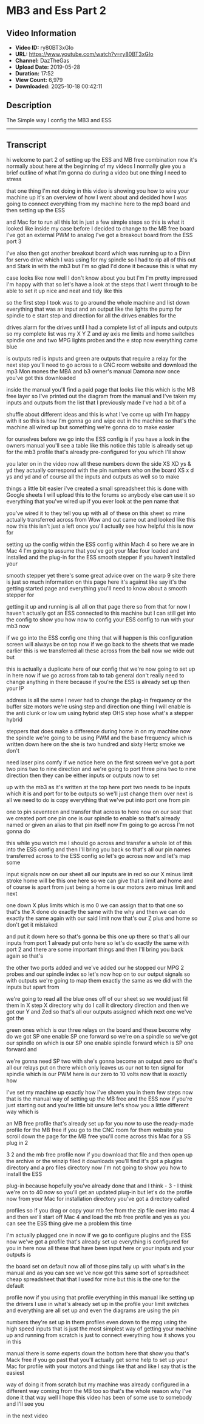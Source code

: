 # MB3 and Ess Part 2

## Video Information

- **Video ID:** ry80BT3xGIo
- **URL:** https://www.youtube.com/watch?v=ry80BT3xGIo
- **Channel:** DazTheGas
- **Upload Date:** 2019-05-28
- **Duration:** 17:52
- **View Count:** 6,979
- **Downloaded:** 2025-10-18 00:42:11

## Description

The Simple way I config the MB3 and ESS

---

## Transcript

hi welcome to part 2 of setting up the ESS and MB free combination now it's normally about here at the beginning of my videos I normally give you a brief outline of what I'm gonna do during a video but one thing I need to stress

that one thing I'm not doing in this video is showing you how to wire your machine up it's an overview of how I went about and decided how I was going to connect everything from my machine here to the mp3 board and then setting up the ESS

and Mac for to run all this lot in just a few simple steps so this is what it looked like inside my case before I decided to change to the MB free board I've got an external PWM to analog I've got a breakout board from the ESS port 3

I've also then got another breakout board which was running up to a Dinn for servo drive which I was using for my spindle so I had to rip all of this out and Stark in with the mb3 but I'm so glad I'd done it because this is what my

case looks like now well I don't know about you but I'm I'm pretty impressed I'm happy with that so let's have a look at the steps that I went through to be able to set it up nice and neat and tidy like this

so the first step I took was to go around the whole machine and list down everything that was an input and an output like the lights the pump for spindle to e start step and direction for all the drives enables for the

drives alarm for the drives until I had a complete list of all inputs and outputs so my complete list was my X Y Z and ay axis me limits and home switches spindle one and two MPG lights probes and the e stop now everything came blue

is outputs red is inputs and green are outputs that require a relay for the next step you'll need to go across to a CNC room website and download the mp3 Mon mones the MBA and b3 owner's manual Damona now once you've got this downloaded

inside the manual you'll find a paid page that looks like this which is the MB free layer so I've printed out the diagram from the manual and I've taken my inputs and outputs from the list that I previously made I've had a bit of a

shuffle about different ideas and this is what I've come up with I'm happy with it so this is how I'm gonna go and wipe out in the machine so that's the machine all wired up but something we're gonna do to make easier

for ourselves before we go into the ESS config is if you have a look in the owners manual you'll see a table like this notice this table is already set up for the mb3 profile that's already pre-configured for you which I'll show

you later on in the video now all these numbers down the side XS XD ys & yd they actually correspond with the pin numbers who on the board XS x d ys and yd and of course all the inputs and outputs as well so to make

things a little bit easier i've created a small spreadsheet this is done with Google sheets I will upload this to the forums so anybody else can use it so everything that you've wired up if you ever look at the pen name that

you've wired it to they tell you up with all of these on this sheet so mine actually transferred across from Wow and out came out and looked like this now this this isn't just a left once you'll actually see how helpful this is now for

setting up the config within the ESS config within Mach 4 so here we are in Mac 4 I'm going to assume that you've got your Mac four loaded and installed and the plug-in for the ESS smooth stepper if you haven't installed your

smooth stepper yet there's some great advice over on the warp 9 site there is just so much information on this page here it's against like say it's the getting started page and everything you'll need to know about a smooth stepper for

getting it up and running is all all on that page there so from that for now I haven't actually got an ESS connected to this machine but I can still get into the config to show you how now to config your ESS config to run with your mb3 now

if we go into the ESS config one thing that will happen is this configuration screen will always be on top now if we go back to the sheets that we made earlier this is we transferred all these across from the ball now we wide out but

this is actually a duplicate here of our config that we're now going to set up in here now if we go across from tab to tab general don't really need to change anything in there because if you're the ESS is already set up then your IP

address is all the same I never had to change the plug-in frequency or the buffer size motors we're using step and direction one thing I will enable is the anti clunk or low um using hybrid step OHS step hose what's a stepper hybrid

steppers that does make a difference during home in on my machine now the spindle we're going to be using PWM and the base frequency which is written down here on the she is two hundred and sixty Hertz smoke we don't

need laser pins comfy if we notice here on the first screen we've got a port two pins two to nine direction and we're going to port three pins two to nine direction then they can be either inputs or outputs now to set

up with the mb3 as it's written at the top here port two needs to be inputs which it is and port for to be outputs so we'll just change them over next is all we need to do is copy everything that we've put into port one from pin

one to pin seventeen and transfer that across to here now on our seat that we created port one pin one is our spindle to enable so that's already named or given an alias to that pin itself now I'm going to go across I'm not gonna do

this while you watch me I should go across and transfer a whole lot of this into the ESS config and then I'll bring you back so that's all our pin names transferred across to the ESS config so let's go across now and let's map some

input signals now on our sheet all our inputs are in red so our X minus limit stroke home will be this one here so we can give that a limit and home and of course is apart from just being a home is our motors zero minus limit and next

one down X plus limits which is mo 0 we can assign that to that one so that's the X done do exactly the same with the why and then we can do exactly the same again with our said limit now that's our Z plus and home so don't get it mistaked

and put it down here so that's gonna be this one up there so that's all our inputs from port 1 already put onto here so let's do exactly the same with port 2 and there are some important things and then I'll bring you back again so that's

the other two ports added and we've added our he stopped our MPG 2 probes and our spindle index so let's now hop on to our output signals so with outputs we're going to map them exactly the same as we did with the inputs but apart from

we're going to read all the blue ones off of our sheet so we would just fill them in X step X directory why do I call it directory direction and then we got our Y and Zed so that's all our outputs assigned which next one we've got the

green ones which is our three relays on the board and these become why do we got SP one enable SP one forward so we're on a spindle so we've got our spindle on which is our SP one enable spindle forward which is SP one forward and

we're gonna need SP two with she's gonna become an output zero so that's all our relays put on there which only leaves us our not to ten signal for spindle which is our PWM here is our zero to 10 volts now that is exactly how

I've set my machine up exactly how I've shown you in them few steps now that is the manual way of setting up the MB free and the ESS now if you're just starting out and you're little bit unsure let's show you a little different way which is

an MB free profile that's already set up for you now to use the ready-made profile for the MB free if you go to the CNC room for them website you scroll down the page for the MB free you'll come across this Mac for a SS plug in 2

3 2 and the mb free profile now if you download that file and then open up the archive or the winzip filed it downloads you'll find it's got a plugins directory and a pro files directory now I'm not going to show you how to install the ESS

plug-in because hopefully you've already done that and I think - 3 - I think we're on to 40 now so you'll get an updated plug-in but let's do the profile now from your Mac for installation directory you've got a directory called

profiles so if you drag or copy your mb fee from the zip file over into mac 4 and then we'll start off Mac 4 and load the mb free profile and yes as you can see the ESS thing give me a problem this time

I'm actually plugged one in now if we go to configure plugins and the ESS now we've got a profile that's already set up everything is configured for you in here now all these that have been input here or your inputs and your outputs is

the board set on default now all of those pins tally up with what's in the manual and as you can see we've now got this same sort of spreadsheet cheap spreadsheet that that I used for mine but this is the one for the default

profile now if you using that profile everything in this manual like setting up the drivers I use in what's already set up in the profile your limit switches and everything are all set up and even the diagrams are using the pin

numbers they're set up in them profiles even down to the mpg using the high speed inputs that is just the most simplest way of getting your machine up and running from scratch is just to connect everything how it shows you in this

manual there is some experts down the bottom here that show you that's Mack free if you go past that you'll actually get some help to set up your Mac for profile with your motors and things like that and like I say that is the easiest

way of doing it from scratch but my machine was already configured in a different way coming from the MB too so that's the whole reason why I've done it that way well I hope this video has been of some use to somebody and I'll see you

in the next video
